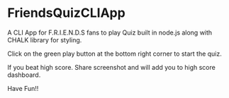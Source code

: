 # FriendsQuizCLIApp

A CLI App for F.R.I.E.N.D.S fans to play Quiz built in node.js along with CHALK library for styling.

Click on the green play button at the bottom right corner to start the quiz.

If you beat high score. Share screenshot and will add you to high score dashboard.

Have Fun!!
